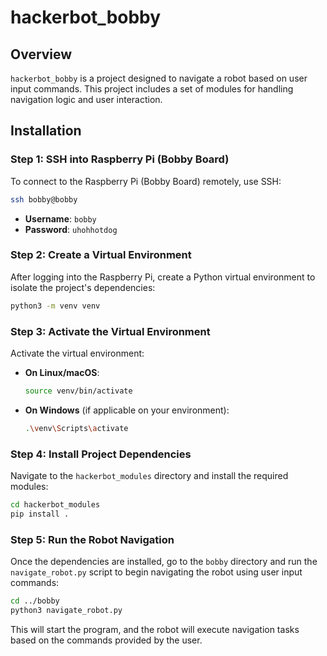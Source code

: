 # hackerbot_bobby

## Overview
`hackerbot_bobby` is a project designed to navigate a robot based on user input commands. This project includes a set of modules for handling navigation logic and user interaction.

## Installation

### Step 1: SSH into Raspberry Pi (Bobby Board)
To connect to the Raspberry Pi (Bobby Board) remotely, use SSH:

```bash
ssh bobby@bobby
```

- **Username**: `bobby`
- **Password**: `uhohhotdog`

### Step 2: Create a Virtual Environment
After logging into the Raspberry Pi, create a Python virtual environment to isolate the project's dependencies:

```bash
python3 -m venv venv
```

### Step 3: Activate the Virtual Environment
Activate the virtual environment:

- **On Linux/macOS**:

  ```bash
  source venv/bin/activate
  ```

- **On Windows** (if applicable on your environment):

  ```bash
  .\venv\Scripts\activate
  ```

### Step 4: Install Project Dependencies
Navigate to the `hackerbot_modules` directory and install the required modules:

```bash
cd hackerbot_modules
pip install .
```

### Step 5: Run the Robot Navigation
Once the dependencies are installed, go to the `bobby` directory and run the `navigate_robot.py` script to begin navigating the robot using user input commands:

```bash
cd ../bobby
python3 navigate_robot.py
```

This will start the program, and the robot will execute navigation tasks based on the commands provided by the user.
